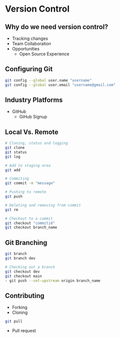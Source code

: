 # Version Control
## Why do we need version control?
- Tracking changes
- Team Collaboration
- Opportunities
    - Open Source Experience

## Configuring Git
```bash
git config --global user.name "username"
git config --global user.email "username@gmail.com"
```

## Industry Platforms
- GitHub
    - GiHub Signup

## Local Vs. Remote
```bash
# Cloning, status and logging
git clone
git status
git log

# Add to staging area
git add

# Commiting
git commit -m "message"

# Pushing to remote
git push

# Deleting and removing from commit
git rm

# Checkout to a commit
git checkout "commitid"
git checkout branch_name
```

## Git Branching
```bash
git branch
git branch dev

# Checking out a branch
git checkout dev
git checkout main
- git push --set-upstream origin branch_name
```

## Contributing
- Forking
- Cloning
```bash
git pull
```
- Pull request


